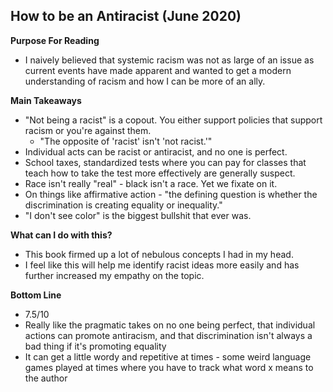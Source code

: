 ## How to be an Antiracist (June 2020)

**Purpose For Reading**
- I naively believed that systemic racism was not as large of an issue as current events have made apparent and wanted to get a modern understanding of racism and how I can be more of an ally.
 
**Main Takeaways**
- "Not being a racist" is a copout. You either support policies that support racism or you're against them.
	- "The opposite of 'racist' isn't 'not racist.'"
- Individual acts can be racist or antiracist, and no one is perfect.
- School taxes, standardized tests where you can pay for classes that teach how to take the test more effectively are generally suspect.
- Race isn't really "real" - black isn't a race. Yet we fixate on it.
- On things like affirmative action - "the defining question is whether the discrimination is creating equality or inequality."
- "I don't see color" is the biggest bullshit that ever was.

**What can I do with this?**
- This book firmed up a lot of nebulous concepts I had in my head.
- I feel like this will help me identify racist ideas more easily and has further increased my empathy on the topic.

**Bottom Line**
- 7.5/10
- Really like the pragmatic takes on no one being perfect, that individual actions can promote antiracism, and that discrimination isn't always a bad thing if it's promoting equality
- It can get a little wordy and repetitive at times - some weird language games played at times where you have to track what word x means to the author
<!--stackedit_data:
eyJoaXN0b3J5IjpbLTQyNDY5OTI1NF19
-->